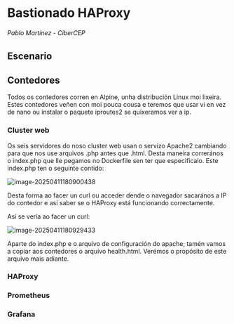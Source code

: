 # Bastionado HAProxy

###### Pablo Martínez - CiberCEP

## Escenario



## Contedores

Todos os contedores corren en Alpine, unha distribución Linux moi lixeira. Estes contedores veñen con moi pouca cousa e teremos que usar vi en vez de nano ou instalar o paquete iproutes2 se quixeramos ver a ip.

 

### Cluster web

Os seis servidores do noso cluster web usan o servizo Apache2 cambiando para que nos use arquivos .php antes que .html. Desta maneira correrános o index.php que lle pegamos no Dockerfile sen ter que especificalo.
Este index.php ten o seguinte contido:

![image-20250411180900438](/home/sanclemente.local/a20pablomd/bastionado/Imagenes/image-20250411180900438.png)

Desta forma ao facer un curl ou acceder dende o navegador sacarános a IP do contedor e así saber se o HAProxy está funcionando correctamente.

Así se vería ao facer un curl:

![image-20250411180929433](/home/sanclemente.local/a20pablomd/bastionado/Imagenes/image-20250411180929433.png)

Aparte do index.php e o arquivo de configuración do apache, tamén vamos a copiar aos contedores o arquivo health.html. Verémos o propósito de este arquivo mais adiante.

### HAProxy

### Prometheus

### Grafana


